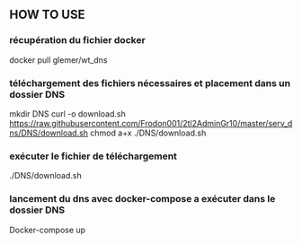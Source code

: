 ## HOW TO USE

### récupération du fichier docker 
docker pull glemer/wt_dns

### téléchargement des fichiers nécessaires et placement dans un dossier DNS
mkdir DNS
curl -o download.sh https://raw.githubusercontent.com/Frodon001/2tl2AdminGr10/master/serv_dns/DNS/download.sh chmod a+x ./DNS/download.sh

### exécuter le fichier de téléchargement
./DNS/download.sh

### lancement du dns avec docker-compose a exécuter dans le dossier DNS
Docker-compose up